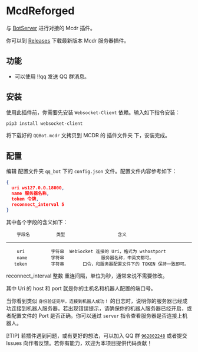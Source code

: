 # McdReforged

与 [BotServer](httpsgithub.comMinecraft-QQBotBotServer) 进行对接的 Mcdr 插件。

你可以到 [Releases](httpsgithub.comMinecraft-QQBotMcdReforgedreleases) 下载最新版本 Mcdr 服务器插件。

## 功能

- 可以使用 !!qq 发送 QQ 群消息。

## 安装

使用此插件前，你需要先安装 `Websocket-Client` 依赖。输入如下指令安装：

```bash
pip3 install websocket-client
```

将下载好的 `QQBot.mcdr` 文拷贝到 MCDR 的 插件文件夹 下，安装完成。

## 配置

编辑 配置文件夹 `qq_bot` 下的 `config.json` 文件。配置文件内容参考如下：

```json
{
  uri ws127.0.0.18000,
  name 服务器名称,
  token 令牌,
  reconnect_interval 5
}
```

其中各个字段的含义如下：

        字段名          类型                    含义                   
----------------------------------------------------------
        uri          字符串  WebSocket 连接的 Uri，格式为 wshostport 
        name         字符串              服务器名称，中英文都可。              
       token         字符串       口令，和服务器配置文件下的 TOKEN 保持一致即可。      
 reconnect_interval  整数           重连间隔，单位为秒，通常来说不需要修改。          

其中 Uri 的 host 和 port 就是你的主机名和机器人配置的端口号。

当你看到类似 `身份验证完毕，连接到机器人成功！` 的日志时，说明你的服务器已经成功连接到机器人服务器。若出现错误提示，请确保你的机器人服务器已经开启，或者配置文件的
Port 是否正确。你可以通过 `server` 指令查看服务器是否连接上机器人。

 [!TIP]
 若插件遇到问题，或有更好的想法，可以加入 QQ 群 [`962802248`](httpsqm.qq.comqB3kmvJl2xO) 或者提交 Issues
 向作者反馈。若你有能力，欢迎为本项目提供代码贡献！

